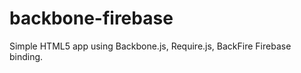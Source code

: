 backbone-firebase
=================

Simple HTML5 app using Backbone.js, Require.js, BackFire Firebase binding.
